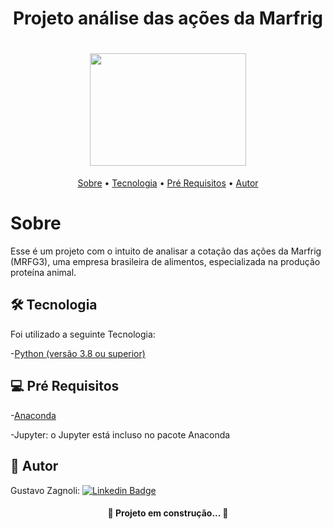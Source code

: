 <h1 align="center">  Projeto análise das ações da Marfrig
</h1>

<h1 align="center">
<img width="250" height="180" src="https://p7z2w8n8.rocketcdn.me/wp-content/uploads/2020/04/marfrig.png">
</h1>


<p align="center">
<a href="#Sobre">Sobre</a> •
<a href="#Tecnologia">Tecnologia</a> •
<a href="#Pre-requisitos">Pré Requisitos</a> •
<a href="#Autor">Autor</a> 


# Sobre
Esse é um projeto com o intuito de analisar a cotação das ações da Marfrig (MRFG3), uma empresa brasileira de alimentos, especializada na produção proteína animal.

## 🛠️ Tecnologia
Foi utilizado a seguinte Tecnologia:

-[Python (versão 3.8 ou superior)](https://www.python.org/)

## 💻 Pré Requisitos

-[Anaconda](https://www.anaconda.com/)
<p>-Jupyter: o Jupyter está incluso no pacote Anaconda</p>

## 👱 Autor
Gustavo Zagnoli: [![Linkedin Badge](https://img.shields.io/badge/-LinkedIn-blue?style=flat-square&logo=Linkedin&logoColor=white&link=https://www.linkedin.com/in/gustavozagnoli/)](https://www.linkedin.com/in/gustavozagnoli/)


<h4 align="center">
🚧 Projeto em construção... 🚧
</h4>